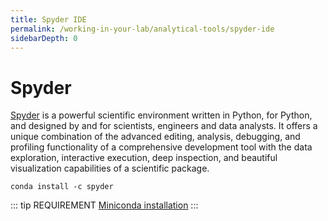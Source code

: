 ```yaml
---
title: Spyder IDE
permalink: /working-in-your-lab/analytical-tools/spyder-ide
sidebarDepth: 0
---
```


# Spyder

[Spyder](https://www.spyder-ide.org/) is a powerful scientific environment written in Python, for Python, and designed by and for scientists, engineers and data analysts. It offers a unique combination of the advanced editing, analysis, debugging, and profiling functionality of a comprehensive development tool with the data exploration, interactive execution, deep inspection, and beautiful visualization capabilities of a scientific package.

```
conda install -c spyder
```

::: tip REQUIREMENT
[Miniconda installation](https://docs.conda.io/projects/conda/en/latest/user-guide/configuration/admin-multi-user-install.html)
:::
